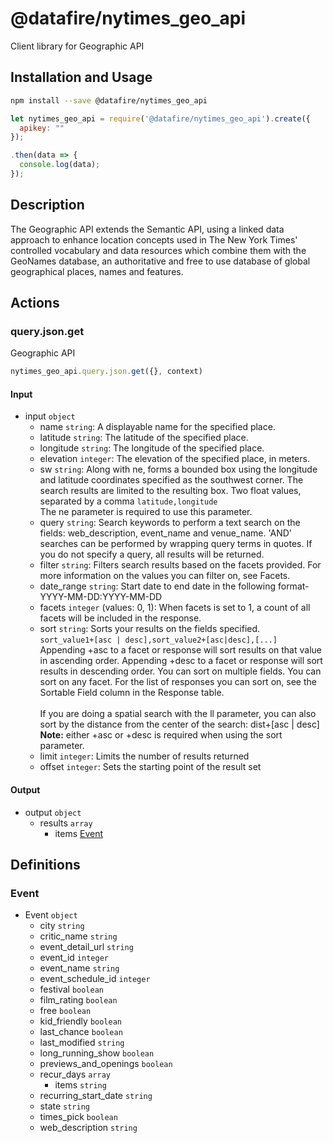 # @datafire/nytimes_geo_api

Client library for Geographic API

## Installation and Usage
```bash
npm install --save @datafire/nytimes_geo_api
```
```js
let nytimes_geo_api = require('@datafire/nytimes_geo_api').create({
  apikey: ""
});

.then(data => {
  console.log(data);
});
```

## Description

The Geographic API extends the Semantic API, using a linked data approach to enhance location concepts used in The New York Times' controlled vocabulary and data resources which combine them with the GeoNames database, an authoritative and free to use database of global geographical places, names and features.


## Actions

### query.json.get
Geographic API


```js
nytimes_geo_api.query.json.get({}, context)
```

#### Input
* input `object`
  * name `string`: A displayable name for the specified place.
  * latitude `string`: The latitude of the specified place.
  * longitude `string`: The longitude of the specified place.
  * elevation `integer`: The elevation of the specified place, in meters.
  * sw `string`: Along with ne, forms a bounded box using the longitude and latitude coordinates specified as the southwest corner. The search results are limited to the resulting box. Two float values, separated by a comma `latitude,longitude` <br/> The ne parameter is required to use this parameter.
  * query `string`: Search keywords to perform a text search on the fields: web_description, event_name and venue_name. 'AND' searches can be performed by wrapping query terms in quotes. If you do not specify a query, all results will be returned.
  * filter `string`: Filters search results based on the facets provided.  For more information on the values you can filter on, see Facets.
  * date_range `string`: Start date to end date in the following format- YYYY-MM-DD:YYYY-MM-DD
  * facets `integer` (values: 0, 1): When facets is set to 1, a count of all facets will be included in the response.
  * sort `string`: Sorts your results on the fields specified. <br/> `sort_value1+[asc | desc],sort_value2+[asc|desc],[...]`<br/> Appending +asc to a facet or response will sort results on that value in ascending order. Appending +desc to a facet or response  will sort results in descending order. You can sort on multiple fields. You can sort on any facet. For the list of responses you can sort on, see the Sortable Field column in the Response table. <br/><br/>If you are doing a spatial search with the ll parameter, you can also sort by the distance from the center of the search: dist+[asc | desc] <br/> **Note:** either +asc or +desc is required when using the sort parameter.
  * limit `integer`: Limits the number of results returned
  * offset `integer`: Sets the starting point of the result set

#### Output
* output `object`
  * results `array`
    * items [Event](#event)



## Definitions

### Event
* Event `object`
  * city `string`
  * critic_name `string`
  * event_detail_url `string`
  * event_id `integer`
  * event_name `string`
  * event_schedule_id `integer`
  * festival `boolean`
  * film_rating `boolean`
  * free `boolean`
  * kid_friendly `boolean`
  * last_chance `boolean`
  * last_modified `string`
  * long_running_show `boolean`
  * previews_and_openings `boolean`
  * recur_days `array`
    * items `string`
  * recurring_start_date `string`
  * state `string`
  * times_pick `boolean`
  * web_description `string`


